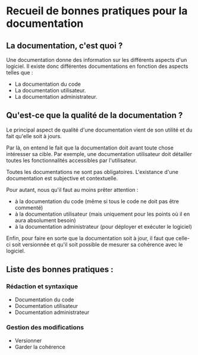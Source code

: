 Recueil de bonnes pratiques pour la documentation
=================================================

La documentation, c'est quoi ?
----------------------------

Une documentation donne des information sur les différents aspects d'un logiciel. Il existe donc différentes documentations en fonction des aspects telles que : 

* La documentation du code
* La documentation utilisateur.
* La documentation administrateur.

Qu'est-ce que la qualité de la documentation ?
----------------------------------------------

Le principal aspect de qualité d'une documentation vient de son utilité et du fait qu'elle soit à jours.

Par là, on entend le fait que la documentation doit avant toute chose intéresser sa cible. Par exemple, une documentation utilisateur doit détailler toutes les fonctionnalités accessibles par l'utilisateur.

Toutes les documentations ne sont pas obligatoires. L'existance d'une documentation est subjective et contextuelle.

Pour autant, nous qu'il faut au moins prêter attention :

* à la documentation du code (même si tous le code ne doit pas être commenté)
* à la documentation utilisateur (mais uniquement pour les points où il en aura absolument besoin)
* à la documentation administrateur (pour déployer et exécuter le logiciel) 

Enfin, pour faire en sorte que la documentation soit à jour, il faut que celle-ci soit versionnée et qu'il soit possible de mesurer sa cohérence avec le logiciel.

Liste des bonnes pratiques :
----------------------------

### Rédaction et syntaxique

* Documentation du code
* Documentation utilisateur
* Documentation administrateur

### Gestion des modifications

* Versionner
* Garder la cohérence
